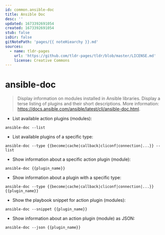 ```yaml
---
id: common.ansible-doc
title: Ansible Doc
desc: ''
updated: 1673392691054
created: 1673392691054
stub: false
isDir: false
gitNotePath: 'pages/{{ noteHiearchy }}.md'
sources:
  - name: tldr-pages
    url: 'https://github.com/tldr-pages/tldr/blob/master/LICENSE.md'
    license: Creative Commons
---
```

# ansible-doc

> Display information on modules installed in Ansible libraries.
> Display a terse listing of plugins and their short descriptions.
> More information: <https://docs.ansible.com/ansible/latest/cli/ansible-doc.html>.

- List available action plugins (modules):

`ansible-doc --list`

- List available plugins of a specific type:

`ansible-doc --type {{become|cache|callback|cliconf|connection|...}} --list`

- Show information about a specific action plugin (module):

`ansible-doc {{plugin_name}}`

- Show information about a plugin with a specific type:

`ansible-doc --type {{become|cache|callback|cliconf|connection|...}} {{plugin_name}}`

- Show the playbook snippet for action plugin (modules):

`ansible-doc --snippet {{plugin_name}}`

- Show information about an action plugin (module) as JSON:

`ansible-doc --json {{plugin_name}}`

